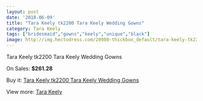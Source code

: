 ```yaml
---
layout: post
date: '2018-06-09'
title: "Tara Keely tk2200 Tara Keely Wedding Gowns"
category: Tara Keely
tags: ["bridesmaid","gowns","keely","unique","black"]
image: http://img.hectodress.com/20980-thickbox_default/tara-keely-tk2200-tara-keely-wedding-gowns.jpg
---
```

Tara Keely tk2200 Tara Keely Wedding Gowns

On Sales: **$261.28**
<a href="https://www.hectodress.com/tara-keely/9621-tara-keely-tk2200-tara-keely-wedding-gowns.html"><amp-img layout="responsive" width="600" height="600" src="//img.hectodress.com/20980-thickbox_default/tara-keely-tk2200-tara-keely-wedding-gowns.jpg" alt="Tara Keely tk2200 Tara Keely Wedding Gowns 0" /></a>
<a href="https://www.hectodress.com/tara-keely/9621-tara-keely-tk2200-tara-keely-wedding-gowns.html"><amp-img layout="responsive" width="600" height="600" src="//img.hectodress.com/20982-thickbox_default/tara-keely-tk2200-tara-keely-wedding-gowns.jpg" alt="Tara Keely tk2200 Tara Keely Wedding Gowns 1" /></a>
<a href="https://www.hectodress.com/tara-keely/9621-tara-keely-tk2200-tara-keely-wedding-gowns.html"><amp-img layout="responsive" width="600" height="600" src="//img.hectodress.com/20981-thickbox_default/tara-keely-tk2200-tara-keely-wedding-gowns.jpg" alt="Tara Keely tk2200 Tara Keely Wedding Gowns 2" /></a>

Buy it: [Tara Keely tk2200 Tara Keely Wedding Gowns](https://www.hectodress.com/tara-keely/9621-tara-keely-tk2200-tara-keely-wedding-gowns.html "Tara Keely tk2200 Tara Keely Wedding Gowns")

View more: [Tara Keely](https://www.hectodress.com/159-tara-keely "Tara Keely")